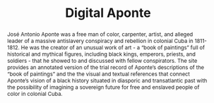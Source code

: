 ---
pid: aponte
done: true
title: Digital Aponte
featured: true
category: Other
tags:
- exhibition
abstract: 'José Antonio Aponte was a free man of color, carpenter, artist, and alleged
  leader of a massive antislavery conspiracy and rebellion in colonial Cuba in 1811-1812.
  He was the creator of an unusual work of art - a “book of paintings” full of historical
  and mythical figures, including black kings, emperors, priests, and soldiers - that
  he showed to and discussed with fellow conspirators. The site provides an annotated
  version of the trial record of Aponte’s descriptions of the “book of paintings”
  and the the visual and textual references that connect Aponte’s vision of a black
  history situated in diasporic and transatlantic past with the possibility of imagining
  a sovereign future for free and enslaved people of color in colonial Cuba. '
pis:
- ferrer
link: https://aponte.hosting.nyu.edu/
image: https://nyu-dh.github.io/website-media/files/projects/aponte.jpg
original_img: https://aponte.hosting.nyu.edu/wp-content/uploads/2016/07/003.jpg
order: '029'
layout: project
---